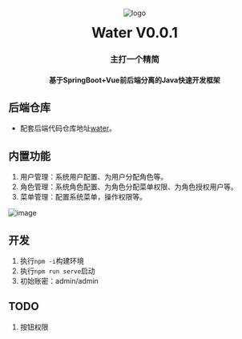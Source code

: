 <p align="center">
	<img alt="logo" style="padding-top: 30px;" src="https://public-1309405450.cos.ap-shanghai.myqcloud.com/static/image/water_logo.png">
</p>
<h1 align="center" style="margin: 10px 0 10px; font-weight: bold;">Water V0.0.1</h1>
<h3 align="center">主打一个精简</h3>
<h4 align="center">基于SpringBoot+Vue前后端分离的Java快速开发框架</h4>


## 后端仓库

* 配套后端代码仓库地址[water](https://github.com/ycicic/water)。

## 内置功能

1. 用户管理：系统用户配置、为用户分配角色等。
2. 角色管理：系统角色配置、为角色分配菜单权限、为角色授权用户等。
3. 菜单管理：配置系统菜单，操作权限等。

![image](https://user-images.githubusercontent.com/49850479/223314738-11fdda84-062a-4b4b-afb5-5fd7fa53da36.png)

## 开发

1. 执行```npm -i```构建环境
2. 执行```npm run serve```启动
3. 初始账密：admin/admin

## TODO

1. 按钮权限
